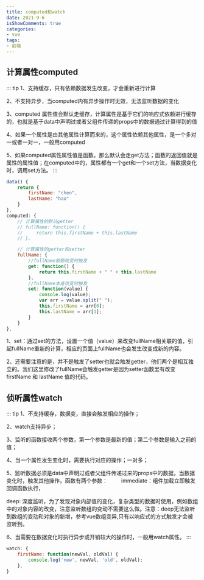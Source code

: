 ```yaml
---
title: computed和watch
date: 2021-9-6
isShowComments: true
categories:
- vue
tags:
- 前端
---
```


## 计算属性computed

::: tip
1、支持缓存，只有依赖数据发生改变，才会重新进行计算

2、不支持异步，当computed内有异步操作时无效，无法监听数据的变化

3、computed 属性值会默认走缓存，计算属性是基于它们的响应式依赖进行缓存的，也就是基于data中声明过或者父组件传递的props中的数据通过计算得到的值

4、如果一个属性是由其他属性计算而来的，这个属性依赖其他属性，是一个多对一或者一对一，一般用computed

5、如果computed属性属性值是函数，那么默认会走get方法；函数的返回值就是属性的属性值；在computed中的，属性都有一个get和一个set方法，当数据变化时，调用set方法。
:::

```javascript
data() {
	return {
		firstName: "chen",
		lastName: "hao"
	}
},
computed: {
	// 计算属性的默认getter
	// fullName: function() {
	//     return this.firstName + this.lastName
	// },

	// 计算属性的getter和setter
	fullName: {
		//fullName依赖改变时触发
		get: function() {
			return this.firstName + " " + this.lastName
		},
		//fullName本身改变时触发
		set: function(value) {
			console.log(value);
			var arr = value.split(" "); 
			this.firstName = arr[0];
			this.lastName = arr[1];
		}
	}
},
```

1、set：通过set的方法，设置一个值（value）来改变fullName相关联的值，引起fullName重新的计算，相应的页面上fullName也会发生改变成新的内容。

2、还需要注意的是，并不是触发了setter也就会触发getter，他们两个是相互独立的。我们这里修改了fullName会触发getter是因为setter函数里有改变firstName 和 lastName 值的代码。

## 侦听属性watch

::: tip
1、不支持缓存，数据变，直接会触发相应的操作；

2、watch支持异步；

3、监听的函数接收两个参数，第一个参数是最新的值；第二个参数是输入之前的值；

4、当一个属性发生变化时，需要执行对应的操作；一对多；

5、监听数据必须是data中声明过或者父组件传递过来的props中的数据，当数据变化时，触发其他操作，函数有两个参数：
　　
immediate：组件加载立即触发回调函数执行， 　　

deep: 深度监听，为了发现对象内部值的变化，复杂类型的数据时使用，例如数组中的对象内容的改变，注意监听数组的变动不需要这么做。注意：deep无法监听到数组的变动和对象的新增，参考vue数组变异,只有以响应式的方式触发才会被监听到。

6、当需要在数据变化时执行异步或开销较大的操作时，一般用watch属性。
:::

```javascript
watch: {
	firstName: function(newVal, oldVal) {
		console.log('new', newVal, 'old', oldVal);
	},
}
```
